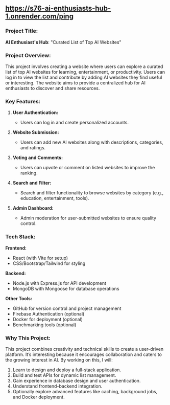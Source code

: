 ## https://s76-ai-enthusiasts-hub-1.onrender.com/ping
### Project Title:  
**AI Enthusiast's Hub**: "Curated List of Top AI Websites"



### Project Overview:
This project involves creating a website where users can explore a curated list of top AI websites for learning, entertainment, or productivity. Users can log in to view the list and contribute by adding AI websites they find useful or interesting. The website aims to provide a centralized hub for AI enthusiasts to discover and share resources.  


### **Key Features:**  
1. **User Authentication:**  
   - Users can log in and create personalized accounts.

2. **Website Submission:**  
   - Users can add new AI websites along with descriptions, categories, and ratings.  

3. **Voting and Comments:**
   - Users can upvote or comment on listed websites to improve the ranking.  

4. **Search and Filter:**  
   - Search and filter functionality to browse websites by category (e.g., education, entertainment, tools).  

5. **Admin Dashboard:**  
   - Admin moderation for user-submitted websites to ensure quality control.  



### **Tech Stack:**  
**Frontend:**  
- React (with Vite for setup)  
- CSS/Bootstrap/Tailwind for styling  

**Backend:**  
- Node.js with Express.js for API development  
- MongoDB with Mongoose for database operations  

**Other Tools:**  
- GitHub for version control and project management  
- Firebase Authentication (optional)  
- Docker for deployment (optional)  
- Benchmarking tools (optional)  



### Why This Project:
This project combines creativity and technical skills to create a user-driven platform. It’s interesting because it encourages collaboration and caters to the growing interest in AI. By working on this, I will:  
1. Learn to design and deploy a full-stack application.  
2. Build and test APIs for dynamic list management.  
3. Gain experience in database design and user authentication.  
4. Understand frontend-backend integration.  
5. Optionally explore advanced features like caching, background jobs, and Docker deployment.  

